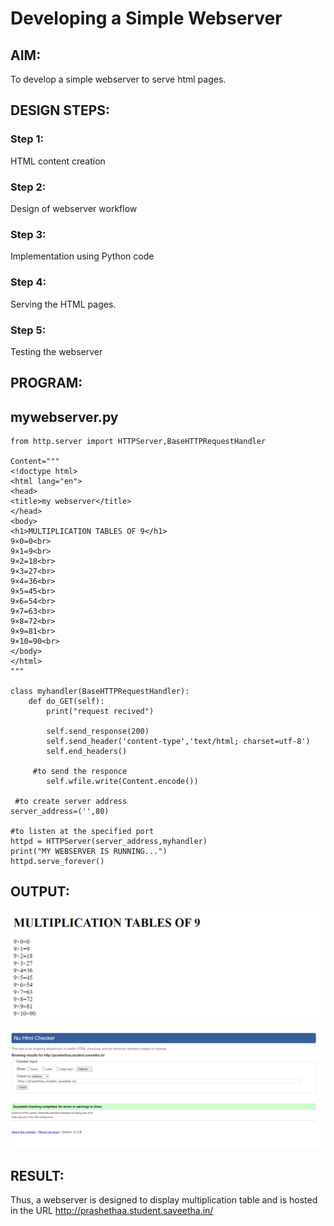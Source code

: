 # Developing a Simple Webserver
## AIM:
To develop a simple webserver to serve html pages.

## DESIGN STEPS:
### Step 1: 
HTML content creation
### Step 2:
Design of webserver workflow
### Step 3:
Implementation using Python code
### Step 4:
Serving the HTML pages.
### Step 5:
Testing the webserver

## PROGRAM:
## mywebserver.py
~~~
from http.server import HTTPServer,BaseHTTPRequestHandler

Content="""
<!doctype html>
<html lang="en">
<head>
<title>my webserver</title>
</head>
<body>
<h1>MULTIPLICATION TABLES OF 9</h1>
9×0=0<br>
9×1=9<br>
9×2=18<br>
9×3=27<br>
9×4=36<br>
9×5=45<br>
9×6=54<br>
9×7=63<br>
9×8=72<br>
9×9=81<br>
9×10=90<br>
</body>
</html>
"""

class myhandler(BaseHTTPRequestHandler):
    def do_GET(self):
        print("request recived")

        self.send_response(200)
        self.send_header('content-type','text/html; charset=utf-8')             
        self.end_headers()

     #to send the responce
        self.wfile.write(Content.encode())

 #to create server address     
server_address=('',80)

#to listen at the specified port
httpd = HTTPServer(server_address,myhandler)
print("MY WEBSERVER IS RUNNING...")
httpd.serve_forever()
~~~
## OUTPUT:

![output](./static/img/s.png)

![output](./static/img/w.png)

## RESULT:
Thus, a webserver is designed to display multiplication table and is hosted in the URL
http://prashethaa.student.saveetha.in/